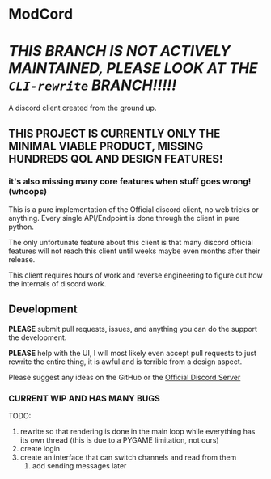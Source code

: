 # ModCord

# **_THIS BRANCH IS NOT ACTIVELY MAINTAINED, PLEASE LOOK AT THE `CLI-rewrite` BRANCH!!!!!_**

A discord client created from the ground up.

## THIS PROJECT IS CURRENTLY ONLY THE MINIMAL VIABLE PRODUCT, MISSING HUNDREDS QOL AND DESIGN FEATURES!
### it's also missing many core features when stuff goes wrong! (whoops)

This is a pure implementation of the Official discord client, no web tricks or anything. 
Every single API/Endpoint is done through the client in pure python.

The only unfortunate feature about this client is that many discord official features will not reach
this client until weeks maybe even months after their release.

This client requires hours of work and reverse engineering to figure out how the internals of discord work.

## Development
**PLEASE** submit pull requests, issues, and anything you can do the support the development.

**PLEASE** help with the UI, I will most likely even accept pull requests to just rewrite the entire thing, 
it is awful and is terrible from a design aspect.

Please suggest any ideas on the GitHub or the [Official Discord Server](https://discord.gg/Fr8z9JnVpP)

### **CURRENT WIP AND HAS MANY BUGS**

TODO:
1. rewrite so that rendering is done in the main loop while everything has its own thread
   (this is due to a PYGAME limitation, not ours)
2. create login
3. create an interface that can switch channels and read from them
   1. add sending messages later